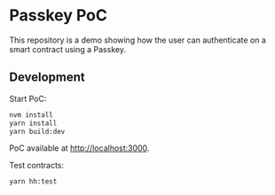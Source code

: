 # Passkey PoC

This repository is a demo showing how the user can authenticate on a smart contract using a Passkey.

## Development

Start PoC:
```sh
nvm install
yarn install
yarn build:dev
```

PoC available at <http://localhost:3000>.

Test contracts:
```sh
yarn hh:test
```
